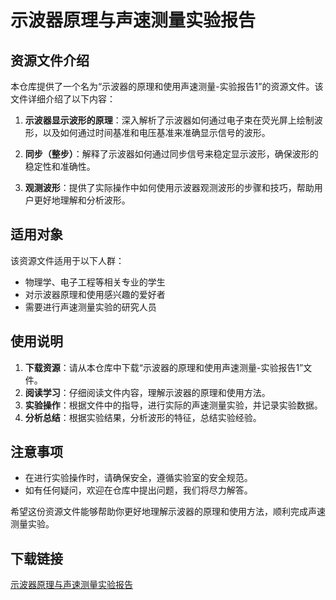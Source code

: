 # 示波器原理与声速测量实验报告

## 资源文件介绍

本仓库提供了一个名为“示波器的原理和使用声速测量-实验报告1”的资源文件。该文件详细介绍了以下内容：

1. **示波器显示波形的原理**：深入解析了示波器如何通过电子束在荧光屏上绘制波形，以及如何通过时间基准和电压基准来准确显示信号的波形。

2. **同步（整步）**：解释了示波器如何通过同步信号来稳定显示波形，确保波形的稳定性和准确性。

3. **观测波形**：提供了实际操作中如何使用示波器观测波形的步骤和技巧，帮助用户更好地理解和分析波形。

## 适用对象

该资源文件适用于以下人群：

- 物理学、电子工程等相关专业的学生
- 对示波器原理和使用感兴趣的爱好者
- 需要进行声速测量实验的研究人员

## 使用说明

1. **下载资源**：请从本仓库中下载“示波器的原理和使用声速测量-实验报告1”文件。
2. **阅读学习**：仔细阅读文件内容，理解示波器的原理和使用方法。
3. **实验操作**：根据文件中的指导，进行实际的声速测量实验，并记录实验数据。
4. **分析总结**：根据实验结果，分析波形的特征，总结实验经验。

## 注意事项

- 在进行实验操作时，请确保安全，遵循实验室的安全规范。
- 如有任何疑问，欢迎在仓库中提出问题，我们将尽力解答。

希望这份资源文件能够帮助你更好地理解示波器的原理和使用方法，顺利完成声速测量实验。

## 下载链接

[示波器原理与声速测量实验报告](https://pan.quark.cn/s/e2298a259bdb)